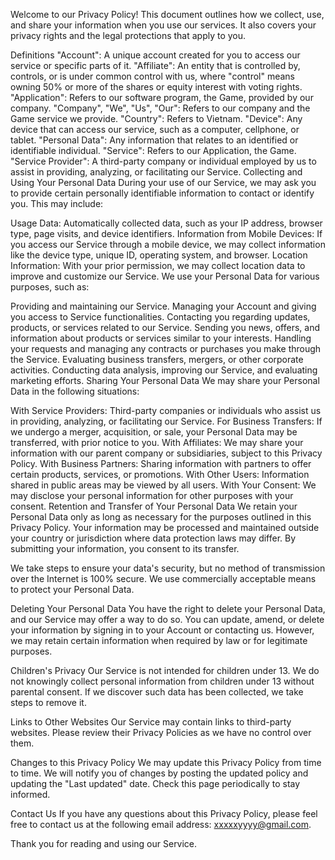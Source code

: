Welcome to our Privacy Policy! This document outlines how we collect, use, and share your information when you use our services. It also covers your privacy rights and the legal protections that apply to you.

Definitions
"Account": A unique account created for you to access our service or specific parts of it.
"Affiliate": An entity that is controlled by, controls, or is under common control with us, where "control" means owning 50% or more of the shares or equity interest with voting rights.
"Application": Refers to our software program, the Game, provided by our company.
"Company", "We", "Us", "Our": Refers to our company and the Game service we provide.
"Country": Refers to Vietnam.
"Device": Any device that can access our service, such as a computer, cellphone, or tablet.
"Personal Data": Any information that relates to an identified or identifiable individual.
"Service": Refers to our Application, the Game.
"Service Provider": A third-party company or individual employed by us to assist in providing, analyzing, or facilitating our Service.
Collecting and Using Your Personal Data
During your use of our Service, we may ask you to provide certain personally identifiable information to contact or identify you. This may include:

Usage Data: Automatically collected data, such as your IP address, browser type, page visits, and device identifiers.
Information from Mobile Devices: If you access our Service through a mobile device, we may collect information like the device type, unique ID, operating system, and browser.
Location Information: With your prior permission, we may collect location data to improve and customize our Service.
We use your Personal Data for various purposes, such as:

Providing and maintaining our Service.
Managing your Account and giving you access to Service functionalities.
Contacting you regarding updates, products, or services related to our Service.
Sending you news, offers, and information about products or services similar to your interests.
Handling your requests and managing any contracts or purchases you make through the Service.
Evaluating business transfers, mergers, or other corporate activities.
Conducting data analysis, improving our Service, and evaluating marketing efforts.
Sharing Your Personal Data
We may share your Personal Data in the following situations:

With Service Providers: Third-party companies or individuals who assist us in providing, analyzing, or facilitating our Service.
For Business Transfers: If we undergo a merger, acquisition, or sale, your Personal Data may be transferred, with prior notice to you.
With Affiliates: We may share your information with our parent company or subsidiaries, subject to this Privacy Policy.
With Business Partners: Sharing information with partners to offer certain products, services, or promotions.
With Other Users: Information shared in public areas may be viewed by all users.
With Your Consent: We may disclose your personal information for other purposes with your consent.
Retention and Transfer of Your Personal Data
We retain your Personal Data only as long as necessary for the purposes outlined in this Privacy Policy. Your information may be processed and maintained outside your country or jurisdiction where data protection laws may differ. By submitting your information, you consent to its transfer.

We take steps to ensure your data's security, but no method of transmission over the Internet is 100% secure. We use commercially acceptable means to protect your Personal Data.

Deleting Your Personal Data
You have the right to delete your Personal Data, and our Service may offer a way to do so. You can update, amend, or delete your information by signing in to your Account or contacting us. However, we may retain certain information when required by law or for legitimate purposes.

Children's Privacy
Our Service is not intended for children under 13. We do not knowingly collect personal information from children under 13 without parental consent. If we discover such data has been collected, we take steps to remove it.

Links to Other Websites
Our Service may contain links to third-party websites. Please review their Privacy Policies as we have no control over them.

Changes to this Privacy Policy
We may update this Privacy Policy from time to time. We will notify you of changes by posting the updated policy and updating the "Last updated" date. Check this page periodically to stay informed.

Contact Us
If you have any questions about this Privacy Policy, please feel free to contact us at the following email address: xxxxxyyyy@gmail.com.

Thank you for reading and using our Service.
